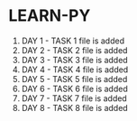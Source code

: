 # LEARN-PY

1. DAY 1 - TASK 1 file is added 
2. DAY 2 - TASK 2 file is added 
3. DAY 3 - TASK 3 file is added
4. DAY 4 - TASK 4 file is added 
5. DAY 5 - TASK 5 file is added 
6. DAY 6 - TASK 6 file is added 
7. DAY 7 - TASK 7 file is added 
8. DAY 8 - TASK 8 file is added 
